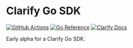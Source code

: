 # Clarify Go SDK

[![GitHub Actions](https://github.com/clarify/clarify-go/workflows/Go/badge.svg?branch=master)](https://github.com/clarify/clarify-go/actions?query=workflow%3AGo+branch%main)
[![Go Reference](https://pkg.go.dev/badge/github.com/clarify/clarify-go.svg)](https://pkg.go.dev/github.com/clarify/clarify-go)
[![Clarify Docs](https://img.shields.io/badge/%7CC%7C-docs-blue)](https://docs.clarify.io)

Early alpha for a Clarify Go SDK.
